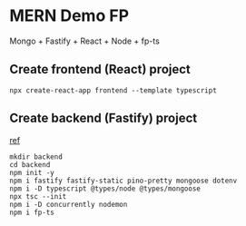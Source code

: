 # MERN Demo FP

Mongo + Fastify + React + Node + fp-ts

## Create frontend (React) project

```
npx create-react-app frontend --template typescript
```

## Create backend (Fastify) project

[ref](https://www.fastify.io/docs/latest/TypeScript/)

```
mkdir backend
cd backend
npm init -y
npm i fastify fastify-static pino-pretty mongoose dotenv
npm i -D typescript @types/node @types/mongoose
npx tsc --init
npm i -D concurrently nodemon
npm i fp-ts
```
